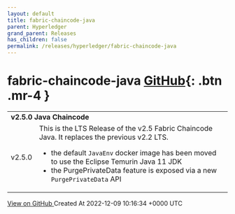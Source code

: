 ```yaml
---
layout: default
title: fabric-chaincode-java
parent: Hyperledger
grand_parent: Releases
has_children: false
permalink: /releases/hyperledger/fabric-chaincode-java
---
```


# fabric-chaincode-java <span class="fs-3 right-align">[GitHub](https://github.com/hyperledger/fabric-chaincode-java){: .btn .mr-4 }</span>


<div>
    <table>
        <tr>
            <td colspan="2">
                <b>
                    v2.5.0 Java Chaincode
                </b>
            </td>
        </tr>
        <tr>
            <td>
                <span class="chip">
                    v2.5.0
                </span>
            </td>
            <td>
                This is the LTS Release of the v2.5 Fabric Chaincode Java. It replaces the previous v2.2 LTS.

- the default `JavaEnv` docker image has been moved to use the Eclipse Temurin Java 11 JDK
- the PurgePrivateData feature is exposed via a new `PurgePrivateData` API 
            </td>
        </tr>
    </table>
    <a href="https://github.com/hyperledger/fabric-chaincode-java/releases/tag/v2.5.0" class=".btn">
        View on GitHub
    </a>
    <span class="right-align">
        Created At 2022-12-09 10:16:34 +0000 UTC
    </span>
</div>

